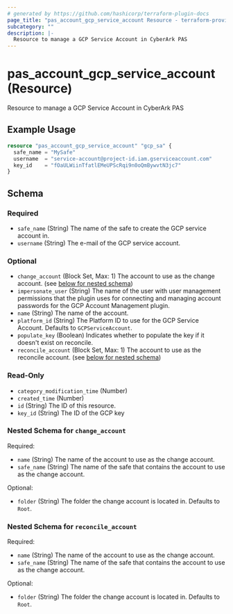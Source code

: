 ```yaml
---
# generated by https://github.com/hashicorp/terraform-plugin-docs
page_title: "pas_account_gcp_service_account Resource - terraform-provider-pas"
subcategory: ""
description: |-
  Resource to manage a GCP Service Account in CyberArk PAS
---
```


# pas_account_gcp_service_account (Resource)

Resource to manage a GCP Service Account in CyberArk PAS

## Example Usage

```terraform
resource "pas_account_gcp_service_account" "gcp_sa" {
  safe_name = "MySafe"
  username  = "service-account@project-id.iam.gserviceaccount.com"
  key_id    = "fOaULWiinTfatlEMeUPScRqi9n0oQmBywvtN3jc7"
}
```

<!-- schema generated by tfplugindocs -->
## Schema

### Required

- `safe_name` (String) The name of the safe to create the GCP service account in.
- `username` (String) The e-mail of the GCP service account.

### Optional

- `change_account` (Block Set, Max: 1) The account to use as the change account. (see [below for nested schema](#nestedblock--change_account))
- `impersonate_user` (String) The name of the user with user management permissions that the plugin uses for connecting and managing account passwords for the GCP Account Management plugin.
- `name` (String) The name of the account.
- `platform_id` (String) The Platform ID to use for the GCP Service Account. Defaults to `GCPServiceAccount`.
- `populate_key` (Boolean) Indicates whether to populate the key if it doesn't exist on reconcile.
- `reconcile_account` (Block Set, Max: 1) The account to use as the reconcile account. (see [below for nested schema](#nestedblock--reconcile_account))

### Read-Only

- `category_modification_time` (Number)
- `created_time` (Number)
- `id` (String) The ID of this resource.
- `key_id` (String) The ID of the GCP key

<a id="nestedblock--change_account"></a>
### Nested Schema for `change_account`

Required:

- `name` (String) The name of the account to use as the change account.
- `safe_name` (String) The name of the safe that contains the account to use as the change account.

Optional:

- `folder` (String) The folder the change account is located in. Defaults to `Root`.


<a id="nestedblock--reconcile_account"></a>
### Nested Schema for `reconcile_account`

Required:

- `name` (String) The name of the account to use as the change account.
- `safe_name` (String) The name of the safe that contains the account to use as the change account.

Optional:

- `folder` (String) The folder the change account is located in. Defaults to `Root`.



